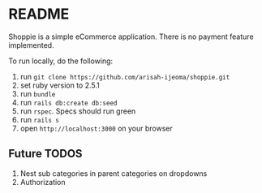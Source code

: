 # README

Shoppie is a simple eCommerce application. There is no payment feature implemented.

To run locally, do the following:
1. run `git clone https://github.com/arisah-ijeoma/shoppie.git`
1. set ruby version to 2.5.1
1. run `bundle`
1. run `rails db:create db:seed`
1. run `rspec`. Specs should run green
1. run `rails s`
1. open `http://localhost:3000` on your browser

## Future TODOS
1. Nest sub categories in parent categories on dropdowns
1. Authorization
